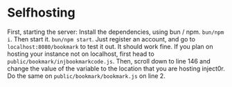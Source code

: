 # Selfhosting
First, starting the server:
Install the dependencies, using bun / npm. `bun/npm i`.
Then start it. `bun/npm start`.
Just register an account, and go to `localhost:8080/bookmark` to test it out.
It should work fine.
If you plan on hosting your instance not on localhost, first head to `public/bookmark/injbookmarkcode.js`.
Then, scroll down to line 146 and change the value of the variable to the location that you are hosting inject0r.
Do the same on `public/bookmark/bookmark.js` on line 2.
